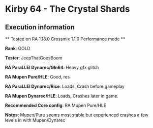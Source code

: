 # Kirby 64 - The Crystal Shards 

## Execution information


** Tested on RA 1.18.0 Crossmix 1.1.0 Performance mode **


**Rank**: GOLD


**Tester**: JeepThatGoesBoom



**RA ParaLLEl Dynarec/Gln64**: Heavy gfx glitch


**RA Mupen Pure/HLE**: Good, res


**RA ParaLLEl Dynarec/Rice**: Loads, Crash before gameplay


**RA Mupen Dynarec/HLE**: Loads, Crashes later in game.


**Recommended Core config**: RA Mupen Pure/HLE

**Notes**: Mupen/Pure seems most stable but experienced crashes a few levels in with Mupen/Dynarec